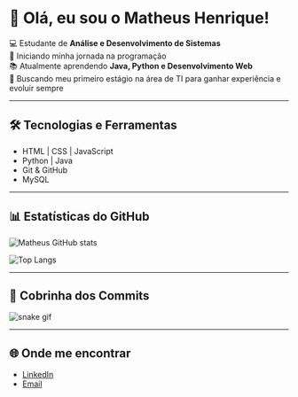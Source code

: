 # 👋 Olá, eu sou o Matheus Henrique!

💻 Estudante de **Análise e Desenvolvimento de Sistemas**  
🚀 Iniciando minha jornada na programação  
📚 Atualmente aprendendo **Java, Python e Desenvolvimento Web**  
🎯 Buscando meu primeiro estágio na área de TI para ganhar experiência e evoluir sempre  

---

## 🛠️ Tecnologias e Ferramentas
- HTML | CSS | JavaScript  
- Python | Java  
- Git & GitHub  
- MySQL  

---

## 📊 Estatísticas do GitHub
![Matheus GitHub stats](https://github-readme-stats.vercel.app/api?username=matheushenrique&show_icons=true&theme=tokyonight)

![Top Langs](https://github-readme-stats.vercel.app/api/top-langs/?username=matheushenrique&layout=compact&theme=tokyonight)

---

## 🐍 Cobrinha dos Commits
![snake gif](https://github.com/zTheuxW/zTheuxW/blob/output/github-contribution-grid-snake.svg)

---

## 🌐 Onde me encontrar
- [LinkedIn](https://www.linkedin.com/in/matheus-henrique-pereira-27262834a)  
- [Email](mailto:mhp.jnd@gmail.com)   

